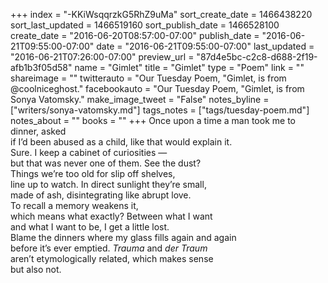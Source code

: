 +++
index = "-KKiWsqqrzkG5RhZ9uMa"
sort_create_date = 1466438220
sort_last_updated = 1466519160
sort_publish_date = 1466528100
create_date = "2016-06-20T08:57:00-07:00"
publish_date = "2016-06-21T09:55:00-07:00"
date = "2016-06-21T09:55:00-07:00"
last_updated = "2016-06-21T07:26:00-07:00"
preview_url = "87d4e5bc-c2c8-d688-2f19-afb1b3f05d58"
name = "Gimlet"
title = "Gimlet"
type = "Poem"
link = ""
shareimage = ""
twitterauto = "Our Tuesday Poem, \"Gimlet, is from @coolniceghost."
facebookauto = "Our Tuesday Poem, \"Gimlet, is from Sonya Vatomsky."
make_image_tweet = "False"
notes_byline = ["writers/sonya-vatomsky.md"]
tags_notes = ["tags/tuesday-poem.md"]
notes_about = ""
books = ""
+++
Once upon a time a man took me to dinner, asked<br>
if I’d been abused as a child, like that would explain it.<br>
Sure. I keep a cabinet of curiosities &mdash;<br>
but that was never one of them. See the dust?<br>
Things we’re too old for slip off shelves,<br>
line up to watch. In direct sunlight they’re small,<br>
made of ash, disintegrating like abrupt love.<br>
To recall a memory weakens it,<br>
which means what exactly? Between what I want<br>
and what I want to be, I get a little lost.<br>
Blame the dinners where my glass fills again and again<br>
before it’s ever emptied. _Trauma_ and _der Traum_<br>
aren’t etymologically related, which makes sense<br>
but also not.